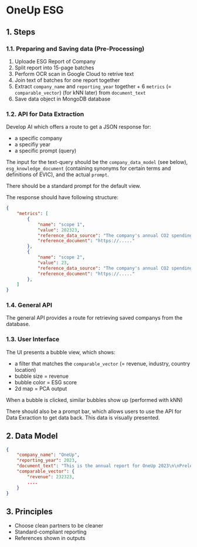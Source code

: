 # OneUp ESG

## 1. Steps

### 1.1. Preparing and Saving data (Pre-Processing)
1. Uploade ESG Report of Company
2. Split report into 15-page batches
3. Perform OCR scan in Google Cloud to retrive text
4. Join text of batches for one report together
5. Extract `company_name` and `reporting_year` together + 6 `metrics` (= `comparable_vector`) (for kNN later) from `document_text`
6. Save data object in MongoDB database

### 1.2. API for Data Extraction
Develop AI which offers a route to get a JSON response for:
   - a specific company
   - a specifiy year
   - a specific prompt (query)

The input for the text-query should be the `company_data_model` (see below), `esg_knowledge_document` (containing synonyms for certain terms and definitions of EVIC), and the actual `prompt`.

There should be a standard prompt for the default view.

The response should have following structure:

```json
{
    "metrics": [
        {
            "name": "scope 1",
            "value": 202323,
            "reference_data_source": "The company's annual CO2 spending are ....",
            "reference_document": "https://....."
        },
        {
            "name": "scope 2",
            "value": 23,
            "reference_data_source": "The company's annual CO2 spending are ....",
            "reference_document": "https://....."
        },
    ]
}
```


### 1.4. General API
The general API provides a route for retrieving saved companys from the database.

### 1.3. User Interface
The UI presents a bubble view, which shows:
   - a filter that matches the `comparable_vector` (= revenue, industry, country location)
   - bubble size = revenue
   - bubble color = ESG score
   - 2d map = PCA output

When a bubble is clicked, similar bubbles show up (performed with kNN)

There should also be a prompt bar, which allows users to use the API for Data Exraction to get data back. This data is visually presented.

## 2. Data Model
```json
{
    "company_name": "OneUp",
    "reporting_year": 2023,
    "document_text": "This is the annual report for OneUp 2023\n\nPrelog...",
    "comparable_vector": {
        "revenue": 232323,
        ....
    }
}
```

## 3. Principles
- Choose clean partners to be cleaner
- Standard-compliant reporting 
- References shown in outputs
